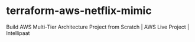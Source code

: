 # terraform-aws-netflix-mimic
Build AWS Multi-Tier Architecture Project from Scratch | AWS Live Project | Intellipaat
